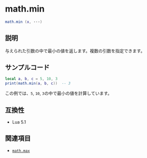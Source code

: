 # math.min

```lua
math.min (x, ···)
```

## 説明

与えられた引数の中で最小の値を返します。複数の引数を指定できます。

## サンプルコード

```lua
local a, b, c = 5, 10, 3
print(math.min(a, b, c))  -- 3
```

この例では、`5`, `10`, `3`の中で最小の値を計算しています。

## 互換性

- Lua 5.1

## 関連項目

- [`math.max`](max.md)